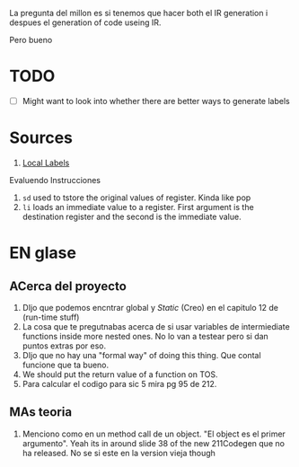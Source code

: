 La pregunta del millon es si tenemos que hacer both el IR generation i despues el generation of code useing IR.

Pero bueno 

# TODO

- [ ] Might want to look into whether there are better ways to generate labels

# Sources

1. [Local Labels](https://sourceware.org/binutils/docs/as/Symbol-Names.html#Symbol-Names)

Evaluendo Instrucciones

1. `sd` used to tstore the original values of register. Kinda like pop
1. `li` loads an immediate value to a register. First argument is the
   destination register and the second is the immediate value.

# EN glase

## ACerca del proyecto

1. DIjo que podemos encntrar global y *Static* (Creo) en el capitulo 12 de (run-time stuff)
1. La cosa que te pregutnabas acerca de si usar variables de intermiediate functions inside more nested ones. No lo van a testear pero si dan puntos extras por eso.
1. DIjo que no hay una "formal way" of doing this thing. Que contal funcione que ta bueno.
1. We should put the return value of a function on TOS.
1. Para calcular el codigo para sic 5 mira pg 95 de 212.


## MAs teoria

1. Menciono como en un method call de un object. "El object es el primer argumento". Yeah its in around slide 38 of the new 211Codegen que no ha released. No se si este en la version vieja though

